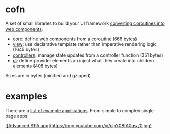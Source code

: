 # cofn

A set of small libraries to build your UI framework [converting coroutines into web components](https://lorenzofox.dev/posts/component-as-infinite-loop/).

* [core](./packages/core): define web components from a coroutine (666 bytes)
* [view](./packages/view): use declarative template rather than imperative rendering logic (1645 bytes)
* [controllers](./packages/controllers): manage state updates from a controller function (351 bytes)
* [di](./packages/di): define provider elements an inject what they create into children elements (408 bytes)

Sizes are in bytes (minified and gzipped) 

# examples

There are a [list of example applications](./apps). From simple to complex single page apps:

[![Advanced SPA app](https://img.youtube.com/vi/clpY08fA0qs /0.jpg)](https://www.youtube.com/watch?v=clpY08fA0qs)




